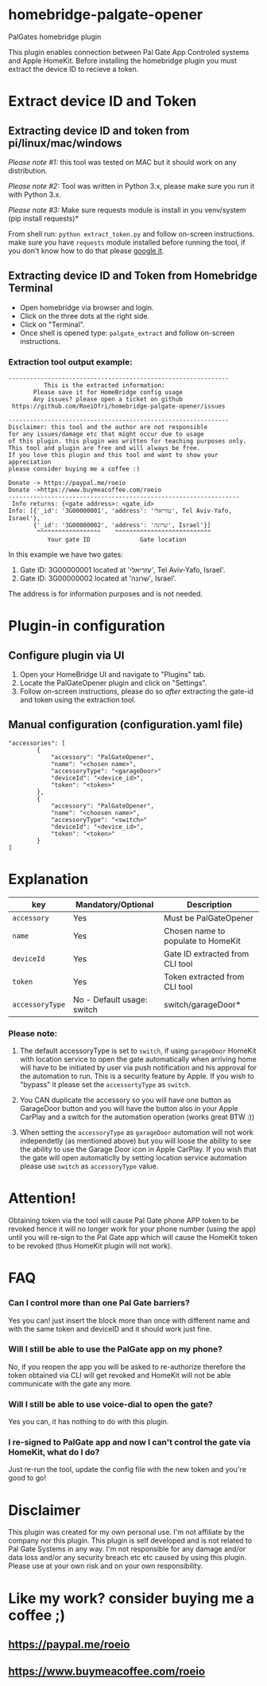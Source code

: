 # homebridge-palgate-opener
PalGates homebridge plugin

This plugin enables connection between Pal Gate App Controled systems and Apple HomeKit.
Before installing the homebridge plugin you must extract the device ID to recieve a token.

# Extract device ID and Token

## Extracting device ID and token from pi/linux/mac/windows
*Please note #1:* this tool was tested on MAC but it should work on any distribution.

*Please note #2:* Tool was written in Python 3.x, please make sure you run it with Python 3.x.

*Please note #3:* Make sure requests module is install in you venv/system (pip install requests)*


From shell run:
`python extract_token.py` and follow on-screen instructions.
make sure you have `requests` module installed before running the tool, if you don't know 
how to do that please [google it](https://letmegooglethat.com/?q=how+to+install+requests+module).

## Extracting device ID and Token from Homebridge Terminal
- Open homebridge via browser and login.
- Click on the three dots at the right side.
- Click on "Terminal".
- Once shell is opened type: `palgate_extract` and follow on-screen instructions.

### Extraction tool output example:
```
--------------------------------------------------------------
          This is the extracted information:
       Please save it for HomeBridge config usage
       Any issues? please open a ticket on github
 https://github.com/RoeiOfri/homebridge-palgate-opener/issues

--------------------------------------------------------------
Disclaimer: this tool and the author are not responsible
for any issues/damage etc that might occur due to usage
of this plugin. this plugin was written for teaching purposes only.
This tool and plugin are free and will always be free.
If you love this plugin and this tool and want to show your appreciation
please consider buying me a coffee :)

Donate -> https://paypal.me/roeio
Donate ->https://www.buymeacoffee.com/roeio
-----------------------------------------------------------------
 Info returns: {<gate address>: <gate_id>
Info: [{'_id': '3G00000001', 'address': 'עזריאלי', Tel Aviv-Yafo, Israel'}, 
       {'_id': '3G00000002', 'address': 'שרונה', Israel'}]
        ^^^^^^^^^^^^^^^^^^    ^^^^^^^^^^^^^^^^^^^^^^^^^^^
           Your gate ID              Gate location
```
In this example we have two gates:
1. Gate ID: 3G00000001 located at 'עזריאלי', Tel Aviv-Yafo, Israel'.
2. Gate ID: 3G00000002 located at 'שרונה', Israel'. 

The address is for information purposes and is not needed.


# Plugin-in configuration

## Configure plugin via UI
1. Open your HomeBridge UI and navigate to "Plugins" tab.
2. Locate the PalGateOpener plugin and click on "Settings".
3. Follow on-screen instructions, please do so *after* extracting the gate-id and token using the extraction tool.

## Manual configuration (configuration.yaml file)
```
"accessories": [
        {
            "accessory": "PalGateOpener",
            "name": "<chosen name>",
            "accessoryType": "<garageDoor>"
            "deviceId": "<device_id>",
            "token": "<token>"
        },
        {
            "accessory": "PalGateOpener",
            "name": "<choosen name>",
            "accessoryType": "<switch>"
            "deviceId": "<device_id>",
            "token": "<token>"
        }
]
```
# Explanation
| key | Mandatory/Optional |Description |
| --- | --- | --- |
| `accessory` | Yes |Must be PalGateOpener |
| `name` |Yes |Chosen name to populate to HomeKit |
| `deviceId`|Yes | Gate ID extracted from CLI tool |
| `token` |Yes| Token extracted from CLI tool |
| `accessoryType`|No - Default usage: switch | switch/garageDoor* |
### Please note:
1. The default accessoryType is set to `switch`, if using `garageDoor` HomeKit with location service to open the gate
automatically when arriving home will have to be initiated by user via push notification and his approval for the automation to run.
This is a security feature by Apple.
If you wish to "bypass" it please set the `accessortyType` as `switch`.
2. You CAN duplicate the accessory so you will have one button as GarageDoor button and you will have the button also in your Apple CarPlay and a switch for the automation operation (works great BTW :))

2. When setting the `accessoryType` as `garageDoor` automation will not work independetly (as mentioned above) but you will loose the ability
to see the ability to use the Garage Door icon in Apple CarPlay.
If you wish that the gate will open automaticlly by setting location service automation please use `switch` as `accessoryType` value.

# Attention!
Obtaining token via the tool will cause Pal Gate phone APP token to be revoked hence it will no longer work for your
phone number (using the app) until you will re-sign to the Pal Gate app which will cause the HomeKit token to be revoked (thus HomeKit plugin will not work).

# FAQ
### Can I control more than one Pal Gate barriers?
Yes you can! just insert the block more than once with different name and with the same token and deviceID and it should work just fine.
### Will I still be able to use the PalGate app on my phone?
No, if you reopen the app you will be asked to re-authorize therefore the token obtained via CLI will get revoked and HomeKit will not be able communicate with the gate any more.
### Will I still be able to use voice-dial to open the gate?
Yes you can, it has nothing to do with this plugin.
### I re-signed to PalGate app and now I can't control the gate via HomeKit, what do I do?
Just re-run the tool, update the config file with the new token and you're good to go!

# Disclaimer
This plugin was created for my own personal use. I'm not affiliate by the company nor this plugin.
This plugin is self developed and is not related to Pal Gate Systems in any way.
I'm not responsible for any damage and/or data loss and/or any security breach etc etc caused by using this plugin.
Please use at your own risk and on your own responsibility.

# Like my work? consider buying me a coffee ;)
## https://paypal.me/roeio
## https://www.buymeacoffee.com/roeio
